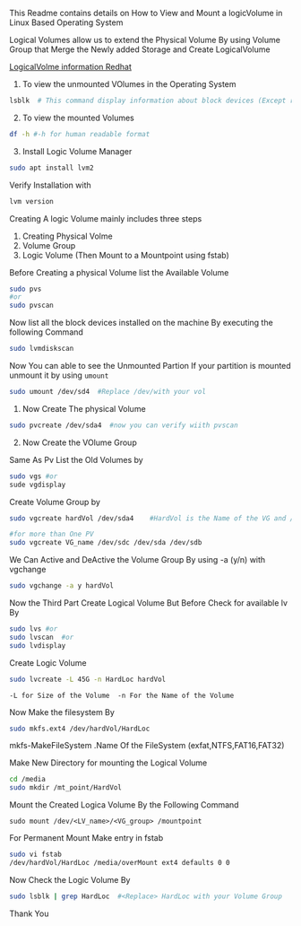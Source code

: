 


This Readme contains details on How to View and Mount a logicVolume in Linux Based Operating System


Logical Volumes allow us to extend the Physical Volume By using Volume Group that Merge the Newly added Storage and Create LogicalVolume


[LogicalVolme information Redhat](https://access.redhat.com/documentation/en-us/red_hat_enterprise_linux/5/html/deployment_guide/ch-lvm#s1-lvm2-intro-whatis)


1. To view the unmounted VOlumes in the Operating System
 
 ```sh
 lsblk  # This command display information about block devices (Except ram)
 ```


 2. To view the mounted Volumes 
  ```sh
df -h #-h for human readable format
 ```


3. Install Logic Volume Manager

```sh
sudo apt install lvm2
```
Verify Installation with 

```sh
lvm version
```


Creating A logic Volume mainly includes three steps
1. Creating Physical Volme 
2. Volume Group 
3. Logic Volume (Then Mount to a Mountpoint using fstab)



Before Creating a physical Volume list the Available Volume

```sh
sudo pvs 
#or 
sudo pvscan
```

Now list all the block devices installed on the machine By executing the following Command

```sh
sudo lvmdiskscan
```

Now You can able to see the Unmounted Partion If your partition is mounted unmount it by using `umount`
```sh
sudo umount /dev/sd4  #Replace /dev/with your vol
```


1. Now Create The physical Volume

```sh
sudo pvcreate /dev/sda4  #now you can verify wiith pvscan 
```
2. Now Create the VOlume Group

Same As Pv List the Old Volumes by
```sh
sudo vgs #or
sude vgdisplay
```


Create Volume Group by
```sh
sudo vgcreate hardVol /dev/sda4    #HardVol is the Name of the VG and /dev/sda4 is PhysicalVolme

#for more than One PV
sudo vgcreate VG_name /dev/sdc /dev/sda /dev/sdb
```

We Can Active and DeActive the Volume Group By using -a (y/n) with vgchange

```sh
sudo vgchange -a y hardVol
```



Now the Third Part Create Logical Volume But Before Check for available lv By

```sh
sudo lvs #or 
sudo lvscan  #or
sudo lvdisplay
```

Create Logic Volume
```sh
sudo lvcreate -L 45G -n HardLoc hardVol
```
`-L for Size of the Volume 
-n For the Name of the Volume`



Now Make the filesystem By 
```sh
sudo mkfs.ext4 /dev/hardVol/HardLoc
```

mkfs-MakeFileSystem .Name Of the FileSystem (exfat,NTFS,FAT16,FAT32)


Make New Directory for mounting the Logical Volume
```sh
cd /media
sudo mkdir /mt_point/HardVol
```


Mount the Created Logica Volume By the Following Command
```
sudo mount /dev/<LV_name>/<VG_group> /mountpoint
```



For Permanent Mount Make entry in fstab

```sh
sudo vi fstab
/dev/hardVol/HardLoc /media/overMount ext4 defaults 0 0
```

Now Check the Logic Volume By

```sh
sudo lsblk | grep HardLoc  #<Replace> HardLoc with your Volume Group

```


Thank You

